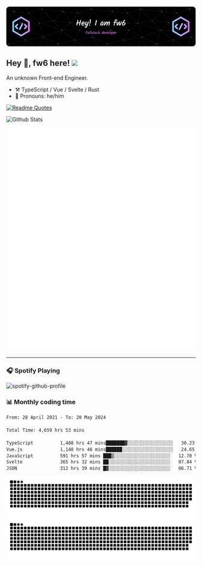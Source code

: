 ![Header](github-header-image.png)

## Hey 👋, fw6 here! <img src="https://github.githubassets.com/images/mona-whisper.gif" height="24" />


An unknown Front-end Engineer.

-   :hammer_and_pick: TypeScript / Vue / Svelte / Rust
-   :man: Pronouns: he/him


[![Readme Quotes](https://quotes-github-readme.vercel.app/api?type=horizontal&theme=algolia)](https://github.com/piyushsuthar/github-readme-quotes)



![Github Stats](https://github-readme-stats.vercel.app/api?username=fw6&bg_color=30,e96443,904e95&title_color=fff&text_color=fff)

![](https://raw.githubusercontent.com/fw6/github-stats-transparent/output/generated/overview.svg)
![](https://raw.githubusercontent.com/fw6/github-stats-transparent/output/generated/languages.svg)


---

### 🎧 Spotify Playing

<!-- ![spotify-github-profile](/img/default.svg) -->

![spotify-github-profile](https://spotify-github-profile.vercel.app/api/view.svg?uid=r6wn4hdvypv0lkzyrj0e0pjct&cover_image=true&theme=default&show_offline=true&background_color=9a10ad&interchange=true&bar_color_cover=true)



### :bar_chart: Monthly coding time 

<!--START_SECTION:waka-->

```txt
From: 28 April 2021 - To: 20 May 2024

Total Time: 4,659 hrs 53 mins

TypeScript          1,408 hrs 47 mins███████▓░░░░░░░░░░░░░░░░░   30.23 %
Vue.js              1,148 hrs 46 mins██████░░░░░░░░░░░░░░░░░░░   24.65 %
JavaScript          591 hrs 57 mins ███▒░░░░░░░░░░░░░░░░░░░░░   12.70 %
Svelte              365 hrs 32 mins ██░░░░░░░░░░░░░░░░░░░░░░░   07.84 %
JSON                312 hrs 39 mins █▓░░░░░░░░░░░░░░░░░░░░░░░   06.71 %
```

<!--END_SECTION:waka-->




![github contribution grid snake animation](https://raw.githubusercontent.com/platane/platane/output/github-contribution-grid-snake-dark.svg#gh-dark-mode-only)![github contribution grid snake animation](https://raw.githubusercontent.com/platane/platane/output/github-contribution-grid-snake.svg#gh-light-mode-only)
